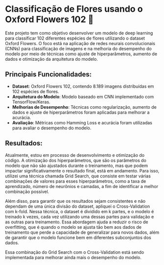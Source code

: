 # Classificação de Flores usando o Oxford Flowers 102 🌸

Este projeto tem como objetivo desenvolver um modelo de deep learning para classificar 102 diferentes espécies de flores utilizando o dataset Oxford Flowers. O foco está na aplicação de redes neurais convolucionais (CNNs) para classificação de imagens e na melhoria do desempenho do modelo por meio de técnicas como ajuste de hiperparâmetros, aumento de dados e otimização da arquitetura do modelo.

## Principais Funcionalidades:
- **Dataset**: Oxford Flowers 102, contendo 8.189 imagens distribuídas em 102 espécies de flores.
- **Arquitetura do Modelo**: Modelo baseado em CNN implementado com TensorFlow/Keras.
- **Melhorias de Desempenho**: Técnicas como regularização, aumento de dados e ajuste de hiperparâmetros foram aplicadas para melhorar a acurácia.
- **Avaliação**: Métricas como Hamming Loss e acurácia foram utilizadas para avaliar o desempenho do modelo.

## Resultados:
Atualmente, estou em processo de desenvolvimento e otimização do código. A otimização dos hiperparâmetros, que são os parâmetros do modelo que não são ajustados durante o treinamento, mas que podem impactar significativamente o resultado final, está em andamento. Para isso, utilizei uma técnica chamada Grid Search, que consiste em testar várias combinações de valores para esses hiperparâmetros, como a taxa de aprendizado, número de neurônios e camadas, a fim de identificar a melhor combinação possível.

Além disso, para garantir que os resultados sejam consistentes e não dependam de uma única divisão do dataset, apliquei o Cross-Validation com k-fold. Nessa técnica, o dataset é dividido em k partes, e o modelo é treinado k vezes, cada vez utilizando uma dessas partes para validação e as outras para treinamento. Essa abordagem ajuda a reduzir o risco de overfitting, que é quando o modelo se ajusta tão bem aos dados de treinamento que perde a capacidade de generalizar para novos dados, além de garantir que o modelo funcione bem em diferentes subconjuntos dos dados.

Essa combinação do Grid Search com o Cross-Validation está sendo implementada para melhorar ainda mais o desempenho do modelo.
